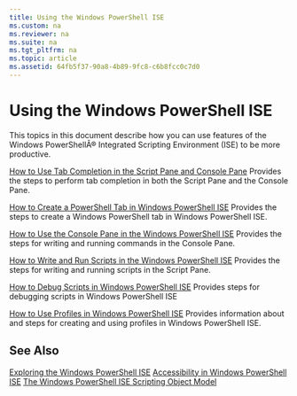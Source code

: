 ```yaml
---
title: Using the Windows PowerShell ISE
ms.custom: na
ms.reviewer: na
ms.suite: na
ms.tgt_pltfrm: na
ms.topic: article
ms.assetid: 64fb5f37-90a8-4b89-9fc8-c6b8fcc0c7d0
---
```

# Using the Windows PowerShell ISE
This topics in this document describe how you can use features of the Windows PowerShellÂ® Integrated Scripting Environment (ISE) to be more productive.

[How to Use Tab Completion in the Script Pane and Console Pane](../console/How-to-Use-Tab-Completion-in-the-Script-Pane-and-Console-Pane.md)
Provides the steps to perform tab completion in both the Script Pane and the Console Pane.

[How to Create a PowerShell Tab in Windows PowerShell ISE](How-to-Create-a-PowerShell-Tab-in-Windows-PowerShell-ISE.md)
Provides the steps to create a Windows PowerShell tab in Windows PowerShell ISE.

[How to Use the Console Pane in the Windows PowerShell ISE](How-to-Use-the-Console-Pane-in-the-Windows-PowerShell-ISE.md)
Provides the steps for writing and running commands in the Console Pane.

[How to Write and Run Scripts in the Windows PowerShell ISE](How-to-Write-and-Run-Scripts-in-the-Windows-PowerShell-ISE.md)
Provides the steps for writing and running scripts in the Script Pane.

[How to Debug Scripts in Windows PowerShell ISE](How-to-Debug-Scripts-in-Windows-PowerShell-ISE.md)
Provides steps for debugging scripts in Windows PowerShell ISE

[How to Use Profiles in Windows PowerShell ISE](How-to-Use-Profiles-in-Windows-PowerShell-ISE.md)
Provides information about and steps for creating and using profiles in Windows PowerShell ISE.

## See Also
[Exploring the Windows PowerShell ISE](../../getting-started/fundamental/Exploring-the-Windows-PowerShell-ISE.md)
[Accessibility in Windows PowerShell ISE](../../setup/Accessibility-in-Windows-PowerShell-ISE.md)
[The Windows PowerShell ISE Scripting Object Model](https://technet.microsoft.com/en-us/library/69b047d0-da79-413e-b948-8e45d05d1f85)

